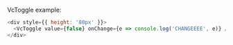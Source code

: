 VcToggle example:

```js
<div style={{ height: '80px' }}>
  <VcToggle value={false} onChange={e => console.log('CHANGEEEE', e)} />
</div>
```
